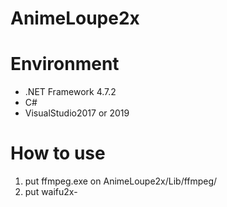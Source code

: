 # AnimeLoupe2x


# Environment
* .NET Framework 4.7.2
* C#
* VisualStudio2017 or 2019

# How to use

1. put ffmpeg.exe on AnimeLoupe2x/Lib/ffmpeg/
1. put waifu2x-